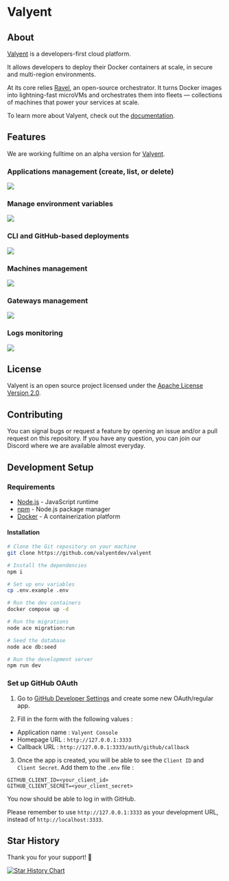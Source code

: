 # Valyent

## About

[Valyent](https://valyent.cloud) is a developers-first cloud platform.

It allows developers to deploy their Docker containers at scale, in secure and multi-region environments.

At its core relies [Ravel](https://github.com/valyentdev/ravel.git), an open-source orchestrator.
It turns Docker images into lightning-fast microVMs and orchestrates them into fleets — collections of machines that power your services at scale.

To learn more about Valyent, check out the [documentation](https://docs.valyent.cloud).

## Features

We are working fulltime on an alpha version for [Valyent](https://valyent.cloud).

### Applications management (create, list, or delete)

<img src="https://valyent.cloud/screenshots/applications.png" />

### Manage environment variables

<img src="https://valyent.cloud/screenshots/env.png" />

### CLI and GitHub-based deployments

<img src="https://valyent.cloud/screenshots/deployments.png" />

### Machines management

<img src="https://valyent.cloud/screenshots/machines.png" />

### Gateways management

<img src="https://valyent.cloud/screenshots/gateways.png" />

### Logs monitoring

<img src="https://valyent.cloud/screenshots/logs.png" />

## License

Valyent is an open source project licensed under the [Apache License Version 2.0](https://github.com/valyentdev/valyent/blob/main/LICENSE).

## Contributing

You can signal bugs or request a feature by opening an issue and/or a pull request on this repository. If you have any question, you can join our Discord where we are available almost everyday.

## Development Setup

### Requirements

- [Node.js](https://nodejs.org/) - JavaScript runtime
- [npm](https://www.npmjs.com/) - Node.js package manager
- [Docker](https://www.docker.com/) - A containerization platform

#### Installation

```bash
# Clone the Git repository on your machine
git clone https://github.com/valyentdev/valyent

# Install the dependencies
npm i

# Set up env variables
cp .env.example .env

# Run the dev containers
docker compose up -d

# Run the migrations
node ace migration:run

# Seed the database
node ace db:seed

# Run the development server
npm run dev
```

### Set up GitHub OAuth

1. Go to [GitHub Developer Settings](https://github.com/settings/apps) and create some new OAuth/regular app.

2. Fill in the form with the following values :

- Application name : `Valyent Console`
- Homepage URL : `http://127.0.0.1:3333`
- Callback URL : `http://127.0.0.1:3333/auth/github/callback`

3. Once the app is created, you will be able to see the `Client ID` and `Client Secret`. Add them to the `.env` file :

```env
GITHUB_CLIENT_ID=<your_client_id>
GITHUB_CLIENT_SECRET=<your_client_secret>
```

You now should be able to log in with GitHub.

Please remember to use `http://127.0.0.1:3333` as your development URL, instead of `http://localhost:3333`.

## Star History

Thank you for your support! 🌟

[![Star History Chart](https://api.star-history.com/svg?repos=valyentdev/valyent&type=Date)](https://star-history.com/#valyentdev/valyent&Date)
